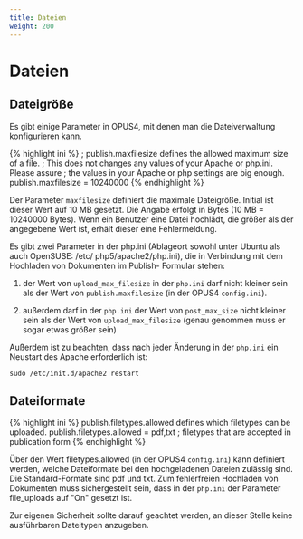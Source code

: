 ```yaml
---
title: Dateien
weight: 200
---
```


# Dateien

## Dateigröße

Es gibt einige Parameter in OPUS4, mit denen man die Dateiverwaltung konfigurieren kann.

{% highlight ini %}
; publish.maxfilesize defines the allowed maximum size of a file.
; This does not changes any values of your Apache or php.ini. Please assure
; the values in your Apache or php settings are big enough.
publish.maxfilesize = 10240000
{% endhighlight %}

Der Parameter `maxfilesize` definiert die maximale Dateigröße. Initial ist dieser Wert auf 10 MB
gesetzt. Die Angabe erfolgt in Bytes (10 MB = 10240000 Bytes). Wenn ein Benutzer eine Datei
hochlädt, die größer als der angegebene Wert ist, erhält dieser eine Fehlermeldung.

Es gibt zwei Parameter in der php.ini (Ablageort sowohl unter Ubuntu als auch OpenSUSE: /etc/
php5/apache2/php.ini), die in Verbindung mit dem Hochladen von Dokumenten im Publish-
Formular stehen:

1. der Wert von `upload_max_filesize` in der `php.ini` darf nicht kleiner sein als der Wert von
`publish.maxfilesize` (in der OPUS4 `config.ini`).

2. außerdem darf in der `php.ini` der Wert von `post_max_size` nicht kleiner sein als der Wert von
`upload_max_filesize` (genau genommen muss er sogar etwas größer sein)

Außerdem ist zu beachten, dass nach jeder Änderung in der `php.ini` ein Neustart des Apache
erforderlich ist:

    sudo /etc/init.d/apache2 restart

## Dateiformate

{% highlight ini %}
publish.filetypes.allowed defines which filetypes can be uploaded.
publish.filetypes.allowed = pdf,txt ; filetypes that are accepted in publication form
{% endhighlight %}

Über den Wert filetypes.allowed (in der OPUS4 `config.ini`) kann definiert werden, welche
Dateiformate bei den hochgeladenen Dateien zulässig sind. Die Standard-Formate sind pdf und txt.
Zum fehlerfreien Hochladen von Dokumenten muss sichergestellt sein, dass in der `php.ini` der
Parameter file_uploads auf "On" gesetzt ist.

<p class="warning">
Zur eigenen Sicherheit sollte darauf geachtet werden, an dieser Stelle keine ausführbaren
Dateitypen anzugeben.
</p>
